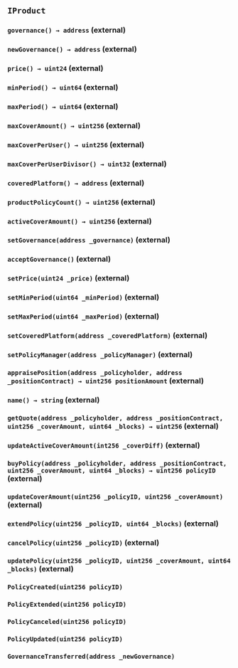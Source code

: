 ## `IProduct`






### `governance() → address` (external)





### `newGovernance() → address` (external)





### `price() → uint24` (external)





### `minPeriod() → uint64` (external)





### `maxPeriod() → uint64` (external)





### `maxCoverAmount() → uint256` (external)





### `maxCoverPerUser() → uint256` (external)





### `maxCoverPerUserDivisor() → uint32` (external)





### `coveredPlatform() → address` (external)





### `productPolicyCount() → uint256` (external)





### `activeCoverAmount() → uint256` (external)





### `setGovernance(address _governance)` (external)





### `acceptGovernance()` (external)





### `setPrice(uint24 _price)` (external)





### `setMinPeriod(uint64 _minPeriod)` (external)





### `setMaxPeriod(uint64 _maxPeriod)` (external)





### `setCoveredPlatform(address _coveredPlatform)` (external)





### `setPolicyManager(address _policyManager)` (external)





### `appraisePosition(address _policyholder, address _positionContract) → uint256 positionAmount` (external)





### `name() → string` (external)





### `getQuote(address _policyholder, address _positionContract, uint256 _coverAmount, uint64 _blocks) → uint256` (external)





### `updateActiveCoverAmount(int256 _coverDiff)` (external)





### `buyPolicy(address _policyholder, address _positionContract, uint256 _coverAmount, uint64 _blocks) → uint256 policyID` (external)





### `updateCoverAmount(uint256 _policyID, uint256 _coverAmount)` (external)





### `extendPolicy(uint256 _policyID, uint64 _blocks)` (external)





### `cancelPolicy(uint256 _policyID)` (external)





### `updatePolicy(uint256 _policyID, uint256 _coverAmount, uint64 _blocks)` (external)






### `PolicyCreated(uint256 policyID)`





### `PolicyExtended(uint256 policyID)`





### `PolicyCanceled(uint256 policyID)`





### `PolicyUpdated(uint256 policyID)`





### `GovernanceTransferred(address _newGovernance)`





